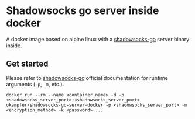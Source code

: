 # Shadowsocks go server inside docker
A docker image based on alpine linux with a [shadowsocks-go](https://github.com/shadowsocks/shadowsocks-go) server binary inside.

## Get started
Please refer to [shadowsocks-go](https://github.com/shadowsocks/shadowsocks-go) official documentation for runtime arguments (`-p`, `-m`, etc.).
```shell
docker run --rm --name <container_name> -d -p <shadowsocks_server_port>:<shadowsocks_server_port> okampfer/shadowsocks-go-server-docker -p <shadowsocks_server_port> -m <encryption_method> -k <password> ...
```
